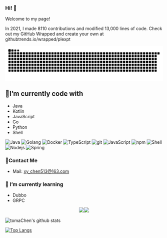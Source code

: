 ### Hi! 👋  

Welcome to my page! 

In 2021, I made 8110 contributions and modified 13,000 lines of code. Check out my GitHub Wrapped and create your own at githubtrends.io/wrapped/plexpt

<img align="center" src="https://raw.githubusercontent.com/plexpt/plexpt/snake/github-snake.svg">

## 🔭I’m currently code with

- Java
- Kotlin
- JavaScript
- Go
- Python
- Shell

<p>
    <img alt="Java"
         src="https://img.shields.io/badge/-Java-45b8d8?style=flat-square&logo=java&logoColor=white"/>
    <img alt="Golang"
         src="https://img.shields.io/badge/-Golang-5849BE?style=flat-square&logo=Go&logoColor=white"/>
    <img alt="Docker"
         src="https://img.shields.io/badge/-Docker-46a2f1?style=flat-square&logo=docker&logoColor=white"/>
    <img alt="TypeScript"
         src="https://img.shields.io/badge/-TypeScript-007ACC?style=flat-square&logo=typescript&logoColor=white"/>
    <img alt="git"
         src="https://img.shields.io/badge/-Git-F05032?style=flat-square&logo=git&logoColor=white"/>
    <img alt="JavaScript"
         src="https://img.shields.io/badge/-JavaScript-DD0031?style=flat-square&logo=JavaScript&logoColor=white"/>
    <img alt="npm"
         src="https://img.shields.io/badge/-NPM-CB3837?style=flat-square&logo=npm&logoColor=white"/>
    <img alt="Shell"
         src="https://img.shields.io/badge/-Shell-F9A03C?style=flat-square&logo=Shell&logoColor=white"/>
    <img alt="Nodejs"
         src="https://img.shields.io/badge/-Nodejs-43853d?style=flat-square&logo=Node.js&logoColor=white"/>
    <img alt="Spring"
         src="https://img.shields.io/badge/-Spring%20Cloud-43853d?style=flat-square&logo=spring&logoColor=white"/>
</p>

### 💬Contact Me

- Mail: xy_chen513@163.com

### 🌱 I’m currently learning

- Dubbo
- GRPC

<center class="half">
    <img src="https://github-readme-stats.vercel.app/api?username=TomaChen513&show_icons=true&count_private=true&theme=vue-dark" width="200"/><img src="https://github-readme-stats.vercel.app/api/top-langs/?username=TomaChen513&theme=vue-dark)](https://github.com/TomaChen513" width="200"/>
</center>

![tomaChen's github stats](https://github-readme-stats.vercel.app/api?username=TomaChen513&show_icons=true&count_private=true&theme=vue-dark)


[![Top Langs](https://github-readme-stats.vercel.app/api/top-langs/?username=TomaChen513&theme=vue-dark)](https://github.com/TomaChen513)
